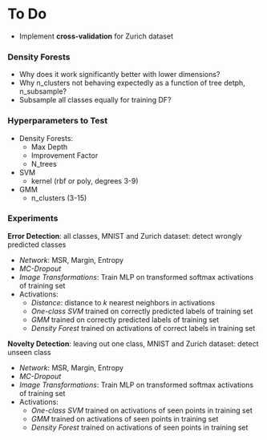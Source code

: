 # To Do
- Implement **cross-validation** for Zurich dataset

### Density Forests
- Why does it work significantly better with lower dimensions?
- Why n_clusters not behaving expectedly as a function of tree detph, n_subsample?
- Subsample all classes equally for training DF?

### Hyperparameters to Test
- Density Forests: 
  - Max Depth
  - Improvement Factor
  - N_trees
- SVM
  - kernel (rbf or poly, degrees 3-9)
- GMM
  - n_clusters (3-15)
  

### Experiments
**Error Detection**: all classes, MNIST and Zurich dataset: detect wrongly predicted classes
- *Network*: MSR, Margin, Entropy
- *MC-Dropout*
- *Image Transformations*: Train MLP on transformed softmax activations of training set
- Activations: 
  - *Distance*: distance to *k* nearest neighbors in activations 
  - *One-class SVM* trained on correctly predicted labels of training set
  - *GMM* trained on correctly predicted labels of training set
  - *Density Forest* trained on activations of correct labels in training set

**Novelty Detection**: leaving out one class, MNIST and Zurich dataset: detect unseen class
- *Network*: MSR, Margin, Entropy
- *MC-Dropout*
- *Image Transformations*: Train MLP on transformed softmax activations of training set
- Activations: 
  - *One-class SVM* trained on activations of seen points in training set
  - *GMM* trained on activations of seen points in training set
  - *Density Forest* trained on activations of seen points in training set